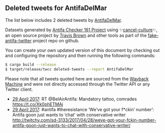 ## Deleted tweets for AntifaDelMar

The list below includes 2 deleted tweets by
[AntifaDelMar](https://twitter.com/AntifaDelMar).



Datasets generated by [Antifa Checker 161 Project](https://twitter.com/antifacheck161) using ✨[cancel-culture](https://github.com/travisbrown/cancel-culture)✨, an open source project by 
[Travis Brown](https://twitter.com/travisbrown) and other tools as part of the 
[fake-antifa-twitter](https://github.com/antifacheck161/fake-antifa-twitter) project repo on github.

You can create your own updated version of this document by checking out and configuring the
repository and then running the following commands:

```bash
$ cargo build --release
$ target/release/twcc deleted-tweets --report AntifaDelMar
```

Please note that all tweets quoted here are sourced from the
[Wayback Machine](https://web.archive.org) and were not directly accessed through the Twitter API or
any Twitter client.

* [29 April 2017](https://web.archive.org/web/20170429134449/https://twitter.com/AntifaDelMar/status/858316142057668609): RT @BelAirAntifa: Mandatory tattoo, comrades https://t.co/Xk0phETMAj <!--858316142057668609-->
* [29 April 2017](https://web.archive.org/web/20190623063403/https://twitter.com/AntifaDelMar/status/858179824224837638): #antifa   #theresistance  ‘We’ve got your f*ckin’ number’: Antifa goon just wants to ‘chat’ with conservative writer http://twitchy.com/sd-3133/2017/04/28/weve-got-your-fckin-number-antifa-goon-just-wants-to-chat-with-conservative-writer/ <!--858179824224837638-->
